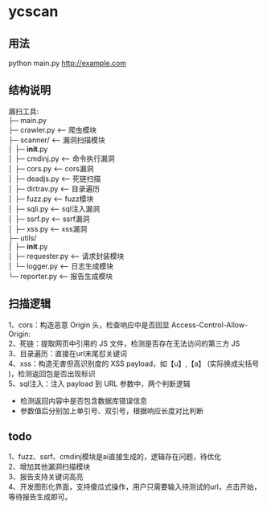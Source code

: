 # ycscan
## 用法
python main.py http://example.com

## 结构说明
漏扫工具:
</br>
├─ main.py</br>
├─ crawler.py         <-- 爬虫模块</br>
├─ scanner/           <-- 漏洞扫描模块</br>
│   ├─ __init__.py</br>
│   ├─ cmdinj.py      <-- 命令执行漏洞</br>
│   ├─ cors.py        <-- cors漏洞</br>
│   ├─ deadjs.py      <-- 死链扫描</br>
│   ├─ dirtrav.py     <-- 目录遍历</br>
│   ├─ fuzz.py        <-- fuzz模块</br>
│   ├─ sqli.py        <-- sql注入漏洞</br>
│   ├─ ssrf.py        <-- ssrf漏洞</br>
│   ├─ xss.py         <-- xss漏洞</br>
├─ utils/</br>
│   ├─ __init__.py</br>
│   ├─ requester.py   <-- 请求封装模块</br>
│   └─ logger.py      <-- 日志生成模块</br>
└─ reporter.py        <-- 报告生成模块</br>

## 扫描逻辑
1、cors：构造恶意 Origin 头，检查响应中是否回显 Access-Control-Allow-Origin:</br>
2、死链：提取网页中引用的 JS 文件，检测是否存在无法访问的第三方 JS</br>
3、目录遍历：直接在url末尾怼关键词</br>
4、xss：构造无害但高识别度的 XSS payload，如【u】,【a】 (实际换成尖括号 )，检测返回包是否出现标识</br>
5、sql注入：注入 payload 到 URL 参数中，两个判断逻辑</br>
- 检测返回内容中是否包含数据库错误信息</br>
- 参数值后分别加上单引号、双引号，根据响应长度对比判断</br>

## todo
1、fuzz、ssrf、cmdinj模块是ai直接生成的，逻辑存在问题，待优化</br>
2、增加其他漏洞扫描模块</br>
3、报告支持关键词高亮</br>
4、开发图形化界面，支持傻瓜式操作，用户只需要输入待测试的url，点击开始，等待报告生成即可。
